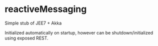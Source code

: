 # reactiveMessaging
Simple stub of JEE7 + Akka

Initialized automatically on startup, however can be shutdown/initialized using exposed REST.

